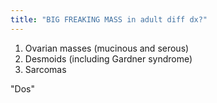 ```yaml
---
title: "BIG FREAKING MASS in adult diff dx?"
---
```

1. Ovarian masses (mucinous and serous)
2. Desmoids (including Gardner syndrome)
3. Sarcomas

&quot;Dos&quot;

